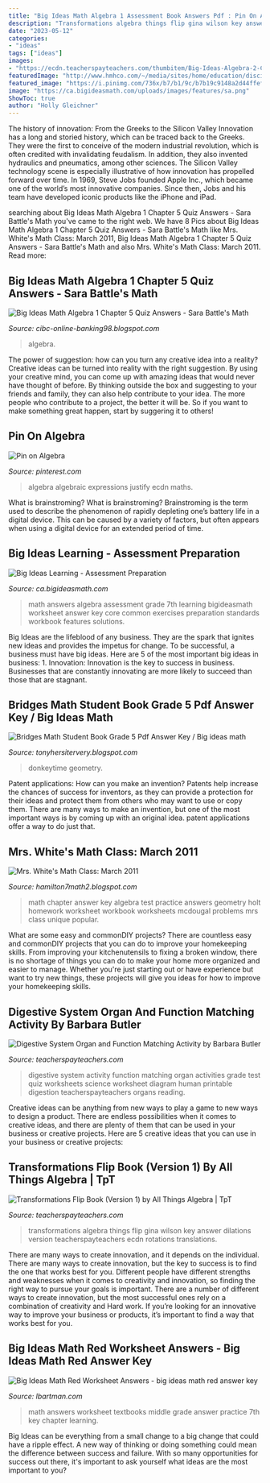 ```yaml
---
title: "Big Ideas Math Algebra 1 Assessment Book Answers Pdf : Pin On Algebra"
description: "Transformations algebra things flip gina wilson key answer dilations version teacherspayteachers ecdn rotations translations"
date: "2023-05-12"
categories:
- "ideas"
tags: ["ideas"]
images:
- "https://ecdn.teacherspayteachers.com/thumbitem/Big-Ideas-Algebra-2-Chapter-5-Test-Review-Editable-5178850-1579522281/original-5178850-4.jpg"
featuredImage: "http://www.hmhco.com/~/media/sites/home/education/disciplines/mathematics/elementary/big-ideas-math/118759-regular-pathway.jpg?lau003den"
featured_image: "https://i.pinimg.com/736x/b7/b1/9c/b7b19c9148a2d44ffef4019fe8df1ecd.jpg"
image: "https://ca.bigideasmath.com/uploads/images/features/sa.png"
ShowToc: true
author: "Holly Gleichner"
---
```



The history of innovation: From the Greeks to the Silicon Valley
Innovation has a long and storied history, which can be traced back to the Greeks. They were the first to conceive of the modern industrial revolution, which is often credited with invalidating feudalism. In addition, they also invented hydraulics and pneumatics, among other sciences.
The Silicon Valley technology scene is especially illustrative of how innovation has propelled forward over time. In 1969, Steve Jobs founded Apple Inc., which became one of the world’s most innovative companies. Since then, Jobs and his team have developed iconic products like the iPhone and iPad.

	

		
searching about Big Ideas Math Algebra 1 Chapter 5 Quiz Answers - Sara Battle&#039;s Math you've came to the right web. We have 8 Pics about Big Ideas Math Algebra 1 Chapter 5 Quiz Answers - Sara Battle&#039;s Math like Mrs. White&#039;s Math Class: March 2011, Big Ideas Math Algebra 1 Chapter 5 Quiz Answers - Sara Battle&#039;s Math and also Mrs. White&#039;s Math Class: March 2011. Read more:
		
    
## Big Ideas Math Algebra 1 Chapter 5 Quiz Answers - Sara Battle&#039;s Math

<img loading=lazy src="https://ecdn.teacherspayteachers.com/thumbitem/Big-Ideas-Algebra-2-Chapter-5-Test-Review-Editable-5178850-1579522281/original-5178850-4.jpg" onerror="this.onerror=null;this.src='https://tse3.mm.bing.net/th?id=OIP.WaG7xXx8SLI5wVBTsWBv-wAAAA&amp;pid=15.1';" alt="Big Ideas Math Algebra 1 Chapter 5 Quiz Answers - Sara Battle&#039;s Math">

_Source: cibc-online-banking98.blogspot.com_

>algebra. 

	

The power of suggestion: how can you turn any creative idea into a reality?
Creative ideas can be turned into reality with the right suggestion. By using your creative mind, you can come up with amazing ideas that would never have thought of before. By thinking outside the box and suggesting to your friends and family, they can also help contribute to your idea. The more people who contribute to a project, the better it will be. So if you want to make something great happen, start by suggering it to others!

    
## Pin On Algebra

<img loading=lazy src="https://i.pinimg.com/736x/b7/b1/9c/b7b19c9148a2d44ffef4019fe8df1ecd.jpg" onerror="this.onerror=null;this.src='https://tse2.mm.bing.net/th?id=OIP.2-g7ZNJXZe7TL9xVHk7aTgAAAA&amp;pid=15.1';" alt="Pin on Algebra">

_Source: pinterest.com_

>algebra algebraic expressions justify ecdn maths. 

	

What is brainstroming?
What is brainstroming? Brainstroming is the term used to describe the phenomenon of rapidly depleting one’s battery life in a digital device. This can be caused by a variety of factors, but often appears when using a digital device for an extended period of time.

    
## Big Ideas Learning - Assessment Preparation

<img loading=lazy src="https://ca.bigideasmath.com/uploads/images/features/sa.png" onerror="this.onerror=null;this.src='https://tse2.mm.bing.net/th?id=OIP.Y9GefXIclw8GqGgkpJgGxQAAAA&amp;pid=15.1';" alt="Big Ideas Learning - Assessment Preparation">

_Source: ca.bigideasmath.com_

>math answers algebra assessment grade 7th learning bigideasmath worksheet answer key core common exercises preparation standards workbook features solutions. 

	

Big Ideas are the lifeblood of any business. They are the spark that ignites new ideas and provides the impetus for change. To be successful, a business must have big ideas. Here are 5 of the most important big ideas in business: 1. Innovation: Innovation is the key to success in business. Businesses that are constantly innovating are more likely to succeed than those that are stagnant. 
    
## Bridges Math Student Book Grade 5 Pdf Answer Key / Big Ideas Math

<img loading=lazy src="https://imgv2-1-f.scribdassets.com/img/document/362363117/149x198/e6fa16dd27/1508763518?v=1" onerror="this.onerror=null;this.src='https://tse3.mm.bing.net/th?id=OIP.l7_rIGwe4r-YIyX3gvj_xQAAAA&amp;pid=15.1';" alt="Bridges Math Student Book Grade 5 Pdf Answer Key / Big ideas math">

_Source: tonyhersitervery.blogspot.com_

>donkeytime geometry. 

	

Patent applications: How can you make an invention?
Patents help increase the chances of success for inventors, as they can provide a protection for their ideas and protect them from others who may want to use or copy them. There are many ways to make an invention, but one of the most important ways is by coming up with an original idea. patent applications offer a way to do just that.

    
## Mrs. White&#039;s Math Class: March 2011

<img loading=lazy src="https://lh5.googleusercontent.com/-JcwcD24j6nk/TW1XLFAzx1I/AAAAAAAAADE/NfC0-v7876Y/s1600/Ch3+Practice+Test+A.jpg" onerror="this.onerror=null;this.src='https://tse3.mm.bing.net/th?id=OIP.WvLpz2RPel3FvS4yY1DwnQHaJ8&amp;pid=15.1';" alt="Mrs. White&#039;s Math Class: March 2011">

_Source: hamilton7math2.blogspot.com_

>math chapter answer key algebra test practice answers geometry holt homework worksheet workbook worksheets mcdougal problems mrs class unique popular. 

	

What are some easy and commonDIY projects?
There are countless easy and commonDIY projects that you can do to improve your homekeeping skills. From improving your kitchenutensils to fixing a broken window, there is no shortage of things you can do to make your home more organized and easier to manage. Whether you're just starting out or have experience but want to try new things, these projects will give you ideas for how to improve your homekeeping skills.

    
## Digestive System Organ And Function Matching Activity By Barbara Butler

<img loading=lazy src="https://ecdn.teacherspayteachers.com/thumbitem/Digestive-System-Organ-and-Function-Matching-Activity-1810070-1500875444/original-1810070-1.jpg" onerror="this.onerror=null;this.src='https://tse3.mm.bing.net/th?id=OIP.oNgd9h5TlVrsg45fPCPBTwAAAA&amp;pid=15.1';" alt="Digestive System Organ and Function Matching Activity by Barbara Butler">

_Source: teacherspayteachers.com_

>digestive system activity function matching organ activities grade test quiz worksheets science worksheet diagram human printable digestion teacherspayteachers organs reading. 

	

Creative ideas can be anything from new ways to play a game to new ways to design a product. There are endless possibilities when it comes to creative ideas, and there are plenty of them that can be used in your business or creative projects. Here are 5 creative ideas that you can use in your business or creative projects:

    
## Transformations Flip Book (Version 1) By All Things Algebra | TpT

<img loading=lazy src="https://ecdn.teacherspayteachers.com/thumbitem/Transformations-Reflections-Translations-Rotations-Dilations-Flip-Book-2057516-1537448857/original-2057516-2.jpg" onerror="this.onerror=null;this.src='https://tse4.mm.bing.net/th?id=OIP.bGqlAd7BR_XHpeYXqEpnEwAAAA&amp;pid=15.1';" alt="Transformations Flip Book (Version 1) by All Things Algebra | TpT">

_Source: teacherspayteachers.com_

>transformations algebra things flip gina wilson key answer dilations version teacherspayteachers ecdn rotations translations. 

	

There are many ways to create innovation, and it depends on the individual.
There are many ways to create innovation, but the key to success is to find the one that works best for you. Different people have different strengths and weaknesses when it comes to creativity and innovation, so finding the right way to pursue your goals is important. There are a number of different ways to create innovation, but the most successful ones rely on a combination of creativity and Hard work. If you’re looking for an innovative way to improve your business or products, it’s important to find a way that works best for you.

    
## Big Ideas Math Red Worksheet Answers - Big Ideas Math Red Answer Key

<img loading=lazy src="http://www.hmhco.com/~/media/sites/home/education/disciplines/mathematics/elementary/big-ideas-math/118759-regular-pathway.jpg?lau003den" onerror="this.onerror=null;this.src='https://tse2.mm.bing.net/th?id=OIP.ZssKZ5hAPrcwufH71bnM1AHaDq&amp;pid=15.1';" alt="Big Ideas Math Red Worksheet Answers - big ideas math red answer key">

_Source: lbartman.com_

>math answers worksheet textbooks middle grade answer practice 7th key chapter learning. 

	

Big Ideas can be everything from a small change to a big change that could have a ripple effect. A new way of thinking or doing something could mean the difference between success and failure. With so many opportunities for success out there, it's important to ask yourself what ideas are the most important to you?

